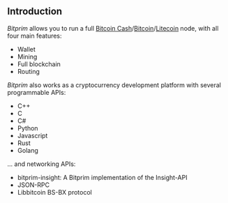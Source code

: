 ## Introduction

*Bitprim* allows you to run a full 
[Bitcoin Cash](https://www.bitcoincash.org/)/[Bitcoin](https://bitcoin.org/)/[Litecoin](https://litecoin.org/) node, with all four main features:

* Wallet
* Mining
* Full blockchain
* Routing

*Bitprim* also works as a cryptocurrency development platform with several programmable APIs:

* C++
* C
* C#
* Python
* Javascript
* Rust
* Golang

... and networking APIs: 

* bitprim-insight: A Bitprim implementation of the Insight-API
* JSON-RPC
* Libbitcoin BS-BX protocol
